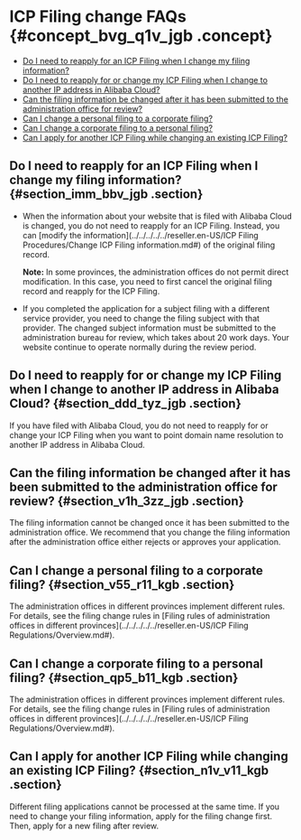 # ICP Filing change FAQs {#concept_bvg_q1v_jgb .concept}

-   [Do I need to reapply for an ICP Filing when I change my filing information?](#section_imm_bbv_jgb)
-   [Do I need to reapply for or change my ICP Filing when I change to another IP address in Alibaba Cloud?](#section_ddd_tyz_jgb)
-   [Can the filing information be changed after it has been submitted to the administration office for review?](#section_v1h_3zz_jgb)
-   [Can I change a personal filing to a corporate filing?](#section_v55_r11_kgb)
-   [Can I change a corporate filing to a personal filing?](#section_qp5_b11_kgb)
-   [Can I apply for another ICP Filing while changing an existing ICP Filing?](#section_n1v_v11_kgb)

## Do I need to reapply for an ICP Filing when I change my filing information? {#section_imm_bbv_jgb .section}

-   When the information about your website that is filed with Alibaba Cloud is changed, you do not need to reapply for an ICP Filing. Instead, you can [modify the information](../../../../../reseller.en-US/ICP Filing Procedures/Change ICP Filing information.md#) of the original filing record.

    **Note:** In some provinces, the administration offices do not permit direct modification. In this case, you need to first cancel the original filing record and reapply for the ICP Filing.

-   If you completed the application for a subject filing with a different service provider, you need to change the filing subject with that provider. The changed subject information must be submitted to the administration bureau for review, which takes about 20 work days. Your website continue to operate normally during the review period.

## Do I need to reapply for or change my ICP Filing when I change to another IP address in Alibaba Cloud? {#section_ddd_tyz_jgb .section}

If you have filed with Alibaba Cloud, you do not need to reapply for or change your ICP Filing when you want to point domain name resolution to another IP address in Alibaba Cloud.

## Can the filing information be changed after it has been submitted to the administration office for review? {#section_v1h_3zz_jgb .section}

The filing information cannot be changed once it has been submitted to the administration office. We recommend that you change the filing information after the administration office either rejects or approves your application.

## Can I change a personal filing to a corporate filing? {#section_v55_r11_kgb .section}

The administration offices in different provinces implement different rules. For details, see the filing change rules in [Filing rules of administration offices in different provinces](../../../../../reseller.en-US/ICP Filing Regulations/Overview.md#).

## Can I change a corporate filing to a personal filing? {#section_qp5_b11_kgb .section}

The administration offices in different provinces implement different rules. For details, see the filing change rules in [Filing rules of administration offices in different provinces](../../../../../reseller.en-US/ICP Filing Regulations/Overview.md#).

## Can I apply for another ICP Filing while changing an existing ICP Filing? {#section_n1v_v11_kgb .section}

Different filing applications cannot be processed at the same time. If you need to change your filing information, apply for the filing change first. Then, apply for a new filing after review.

